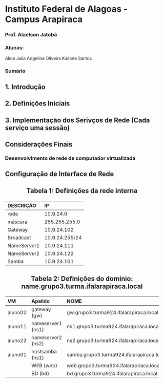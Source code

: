 # Instituto Federal de Alagoas - Campus Arapiraca
### Prof. Alaelson Jatobá

### Alunas:
Alice Julia
Angelina Oliveira
Kailane Santos

### Sumário

## 1. Introdução

## 2. Definições Iniciais

## 3. Implementação dos Serivços de Rede (Cada serviço uma sessão)

## Considerações Finais

### Desenvolvimento de rede de computador virtualizada 

## Configuração de Interface de Rede

## <p><center> Tabela 1: Definições da rede interna </center></p>

| DESCRIÇÃO   | IP             |
|:------------|:---------------|
| rede        | 10.9.24.0      |
| máscara     | 255.255.255.0  |
| Gateway     | 10.9.24.102    |
| Broadcast   | 10.9.24.255/24 |
| NameServer1 | 10.9.24.111    |
| NameServer2 | 10.9.24.122    |
| Samba       | 10.9.24.101    |

## <p><center> Tabela 2: Definições do domínio: <b>name.grupo3.turma.ifalarapiraca.local</b></center></p>

|        VM         |      Apelido      |               NOME               |
|:------------------|:------------------|:---------------------------------|
|      aluno02      | gateway (gw)      | gw.grupo3.turma924.ifalarapiraca.local    |
|      aluno11      | nameserver1 (ns1) | ns1.grupo3.turma924.ifalarapiraca.local   |
|      aluno22      | nameserver2 (ns2) | ns2.grupo3.turma924.ifalarapiraca.local   |
|      aluno01      | hostsamba   (hs1) | samba.grupo3.turma924.ifalarapiraca.local |
|                   | WEB         (web) | web.grupo3.turma924.ifalarapiraca.local   | -->
|                   | BD           (bd) | bd.grupo3.turma924.ifalarapiraca.local    |


